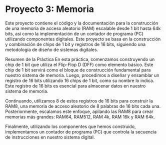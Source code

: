 <HTML>
<h1>Proyecto 3: Memoria</h1>
Este proyecto contiene el código y la documentación para la construcción de una memoria de acceso aleatorio (RAM) escalable desde 1 bit hasta 64k bits, así como la implementación de un contador de programa (PC)
utilizando componentes digitales. Este proyecto se basa en la construcción y combinación de chips de 1 bit y registros de 16 bits, siguiendo una metodología de diseño de sistemas digitales.

Resumen de la Práctica
En esta práctica, comenzamos construyendo un chip de 1 bit que utiliza el Flip-Flop D (DFF) como elemento básico. Este chip de 1 bit servirá como el bloque de construcción fundamental para nuestro sistema de memoria.
Luego, procedimos a diseñar y ensamblar un registro de 16 bits utilizando 16 chips de 1 bit, como su nombre lo indica. Este registro de 16 bits es esencial para almacenar datos en nuestro sistema de memoria.

Continuando, utilizamos 8 de estos registros de 16 bits para construir la RAM8, una memoria de acceso aleatorio de 8 palabras de 16 bits cada una. Posteriormente, escalamos este enfoque, apilando las RAM8
para crear memorias más grandes: RAM64, RAM512, RAM 4k, RAM 16k y RAM 64k.

Finalmente, utilizando los componentes que hemos construido, implementamos un contador de programa (PC) que controla la secuencia de instrucciones en nuestro sistema digital.
